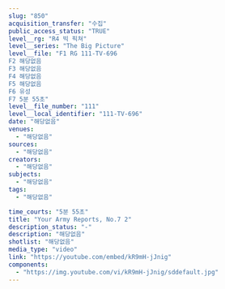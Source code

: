 ```yaml
---
slug: "850"
acquisition_transfer: "수집"
public_access_status: "TRUE"
level__rg: "R4 빅 픽쳐"
level__series: "The Big Picture"
level__file: "F1 RG 111-TV-696
F2 해당없음
F3 해당없음
F4 해당없음
F5 해당없음
F6 유성
F7 5분 55초"
level__file_number: "111"
level__local_identifier: "111-TV-696"
date: "해당없음"
venues: 
  - "해당없음"
sources: 
  - "해당없음"
creators: 
  - "해당없음"
subjects: 
  - "해당없음"
tags: 
  - "해당없음"

time_courts: "5분 55초"
title: "Your Army Reports, No.7 2"
description_status: "-"
description: "해당없음"
shotlist: "해당없음"
media_type: "video"
link: "https://youtube.com/embed/kR9mH-jJnig"
components: 
  - "https://img.youtube.com/vi/kR9mH-jJnig/sddefault.jpg"
---
```

